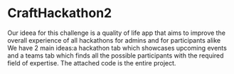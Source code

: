 # CraftHackathon2

Our ideea for this challenge is a quality of life app that aims to improve the overall experience of all hackathons for admins and for participants alike
We have 2 main ideas:a hackathon tab which showcases upcoming events and a teams tab which finds all the possible participants with the required field of expertise.
The attached code is the entire project.
